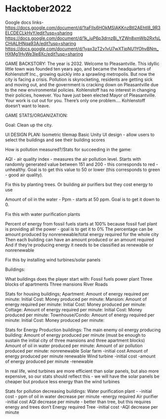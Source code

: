 # Hacktober2022

Google docs links- 
https://docs.google.com/document/d/1taFIIs6HOkMSIAKKnzBtI2AEhtI8_9R3ELCDECLkHvY/edit?usp=sharing
https://docs.google.com/document/d/1k_iuP6p3drnzBi_YZWn8xmWb2RxfsLCHiALlHNqa93A/edit?usp=sharing
https://docs.google.com/document/d/1yax3zT2v1vU7wXTjpNU1YOhvBNm_HXMg1HyWe3le8Xc/edit?usp=sharing

GAME BACKSTORY: 
The year is 2032. Welcome to Pleasantville. This idyllic little town was founded ten years
ago, and became the headquarters of Kohlenstoff Inc., growing quickly into a sprawling
metropolis. But now the city is facing a crisis. Pollution is skyrocketing, residents are getting sick
and moving out, and the government is cracking down on Pleasantville due to the new
environmental policies. Kohlenstoff has no interest in changing their policies, however.
You have just been elected Mayor of Pleasantville. Your work is cut out for you. There’s
only one problem.... Kohlenstoff doesn’t want to leave.

GAME STATS/ORGANIZATION: 

Goal: Clean up the city. 

UI DESIGN PLAN: 
Isometric tilemap
Basic Unity
UI design - allow users to select the buildings and see their building scores

How is pollution measured?/Stats for succeeding in the game:

AQI - air quality index - measures the air pollution level. Starts with randomly generated value between 151 and 200 - this corresponds to red - unhealthy. Goal is to get this value to 50 or lower (this corresponds to green - good air quality). 

Fix this by planting trees. Or building air purifiers but they cost energy to use

Amount of oil in the water - Ppm - starts at 50 ppm. Goal is to get it down to 0. 

Fix this with water purification plants 

Percent of energy from fossil fuels starts at 100% because fossil fuel plant is providing all the power - goal is to get it to 0% 
The percentage can be amount produced by nonrenewable/total energy required for the whole city
Then each building can have an amount produced or an amount required
And if they’re producing energy it needs to be classified as renewable or nonrenewable

Fix this by installing wind turbines/solar panels 

Buildings:

What buildings does the player start with:
Fossil fuels power plant
Three blocks of apartments 
Three mansions
River
Roads

Stats for housing buildings;
Apartment:
Amount of energy required per minute:
Initial Cost:
Money produced per minute:
Mansion:
Amount of energy required per minute:
Initial Cost:
Money produced per minute:
Cottage:
Amount of energy required per minute:
Initial Cost:
Money produced per minute:
Townhouse/Condo:
Amount of energy required per minute:
Initial Cost:
Money produced per minute:

Stats for Energy Production buildings:
The main enemy oil energy producing building:
Amount of energy produced per minute (must be enough to sustain the initial city of three mansions and three apartment blocks)
Amount of oil in water produced per minute:
Amount of air pollution produced per minute:
nonrenewable
Solar farm
    -initial cost
Amount of energy produced per minute
renewable
Wind turbine
-initial cost
-amount of energy produced per minute
-renewable

In real life, wind turbines are more efficient than solar panels, but also more expensive, so our stats should reflect this - we will have the solar panels be cheaper but produce less energy than the wind turbines

Stats for pollution decreasing buildings:
Water purification plant - 
-initial cost
     - ppm of oil in water decrease per minute
-energy required 
Air purifier 
    -initial cost
AQI decrease per minute - better than tree, but this requires energy and trees don’t 
Energy required
Tree
-initial cost
-AQI decrease per minute


